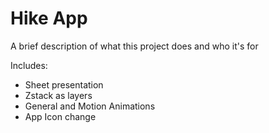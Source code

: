 
# Hike App
A brief description of what this project does and who it's for

Includes:
- Sheet presentation
- Zstack as layers
- General and Motion Animations
- App Icon change